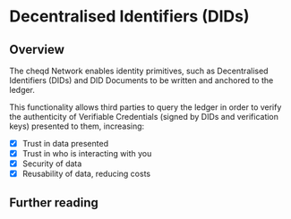 # Decentralised Identifiers (DIDs)

## Overview

The cheqd Network enables identity primitives, such as Decentralised Identifiers (DIDs) and DID Documents to be written and anchored to the ledger.&#x20;

This functionality allows third parties to query the ledger in order to verify the authenticity of Verifiable Credentials (signed by DIDs and verification keys) presented to them, increasing:

* [x] Trust in data presented
* [x] Trust in who is interacting with you
* [x] Security of data
* [x] Reusability of data, reducing costs

##



## Further reading

###

